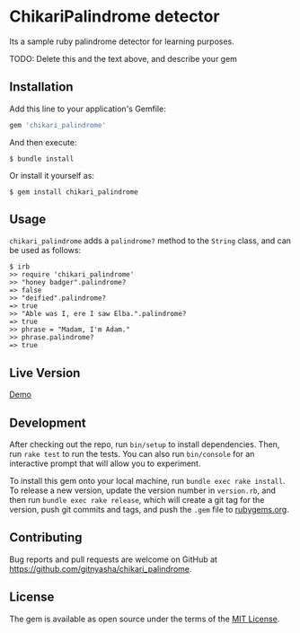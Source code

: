 # ChikariPalindrome detector

Its a sample ruby palindrome detector for learning purposes.

TODO: Delete this and the text above, and describe your gem

## Installation

Add this line to your application's Gemfile:

```ruby
gem 'chikari_palindrome'
```

And then execute:

    $ bundle install

Or install it yourself as:

    $ gem install chikari_palindrome

## Usage

`chikari_palindrome` adds a `palindrome?` method to the `String` class, and can be used as follows:

```
$ irb
>> require 'chikari_palindrome'
>> "honey badger".palindrome?
=> false
>> "deified".palindrome?
=> true
>> "Able was I, ere I saw Elba.".palindrome?
=> true
>> phrase = "Madam, I'm Adam."
>> phrase.palindrome?
=> true
```

## Live Version

[Demo](https://desolate-spire-99911.herokuapp.com/)

## Development

After checking out the repo, run `bin/setup` to install dependencies. Then, run `rake test` to run the tests. You can also run `bin/console` for an interactive prompt that will allow you to experiment.

To install this gem onto your local machine, run `bundle exec rake install`. To release a new version, update the version number in `version.rb`, and then run `bundle exec rake release`, which will create a git tag for the version, push git commits and tags, and push the `.gem` file to [rubygems.org](https://rubygems.org).

## Contributing

Bug reports and pull requests are welcome on GitHub at https://github.com/gitnyasha/chikari_palindrome.

## License

The gem is available as open source under the terms of the [MIT License](https://opensource.org/licenses/MIT).
